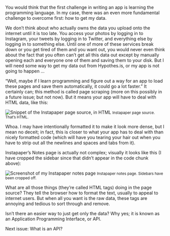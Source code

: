 You would think that the first challenge in writing an app is learning the programming language. In my case, there was an even more fundamental challenge to overcome first: how to get my data.

We don’t think about who actually owns the data you upload onto the internet until it is too late. You access your photos by logging in to Instagram, your tweets by logging in to Twitter, and everything else by logging in to something else. Until one of more of these services break down or you get tired of them and you want out, you would never even think about the fact that you often can’t get all this data out except by manually opening each and everyone one of them and saving them to your disk. But I will need some way to get my data out from Hypothes.is, or my app is not going to happen …

“Well, maybe if I learn programming and figure out a way for an app to load these pages and save them automatically, it could go a lot faster.” It certainly can; this method is called page scraping (more on this possibly in a future issue; but not now). But it means your app will have to deal with HTML data, like this:

![Snippet of the Instapaper page source, in HTML]({attach}issue003_01.png)
<small>Instapaper page source. That’s HTML.</small>

Whoa. I may have intentionally formatted it to make it look more dense, but I mean no deceit; in fact, this is closer to what your app has to deal with than nicely formatted code (which will have you tearing your hair out when you have to strip out all the newlines and spaces and tabs from it).

Instapaper’s Notes page is actually not complex; visually it looks like this (I have cropped the sidebar since that didn’t appear in the code chunk above):

![Screenshot of my Instapaper notes page]({attach}issue003_02.png)
<small>Instapaper notes page. Sidebars have been cropped off.</small>

What are all those things (they’re called HTML tags) doing in the page source? They tell the browser how to format the text, usually to appeal to internet users. But when all you want is the raw data, these tags are annoying and tedious to sort through and remove.

Isn’t there an easier way to just get only the data? Why yes; it is known as an Application Programming Interface, or API.

Next issue: What is an API?
